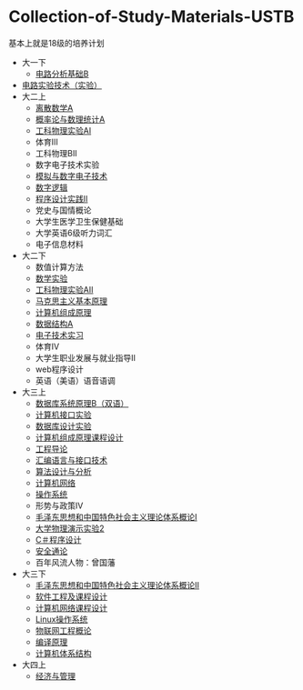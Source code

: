 # Collection-of-Study-Materials-USTB
基本上就是18级的培养计划
 - 大一下
 	- [电路分析基础B](https://github.com/Peanut31434331/Collection-of-Study-Materials-USTB/tree/master/%E7%94%B5%E8%B7%AF%E5%88%86%E6%9E%90%E5%9F%BA%E7%A1%80B)
  - [电路实验技术（实验）](https://github.com/Peanut31434331/Collection-of-Study-Materials-USTB/tree/master/%E7%94%B5%E8%B7%AF%E5%AE%9E%E9%AA%8C%E6%8A%80%E6%9C%AF%EF%BC%88%E5%AE%9E%E9%AA%8C%EF%BC%89)
 - 大二上
 	- [离散数学A](https://github.com/Peanut31434331/Collection-of-Study-Materials-USTB/tree/master/%E7%A6%BB%E6%95%A3%E6%95%B0%E5%AD%A6)
 	- [概率论与数理统计A](https://github.com/Peanut31434331/Collection-of-Study-Materials-USTB/tree/master/%E6%A6%82%E7%8E%87%E8%AE%BA%E4%B8%8E%E6%95%B0%E7%90%86%E7%BB%9F%E8%AE%A1A)
 	- [工科物理实验AI](https://github.com/Peanut31434331/Collection-of-Study-Materials-USTB/tree/master/%E5%B7%A5%E7%A7%91%E7%89%A9%E7%90%86%E5%AE%9E%E9%AA%8CAI)
 	- 体育III
 	- 工科物理BII
 	- 数字电子技术实验
 	- [模拟与数字电子技术](https://github.com/Peanut31434331/Collection-of-Study-Materials-USTB/tree/master/%E6%A8%A1%E6%8B%9F%E4%B8%8E%E6%95%B0%E5%AD%97%E7%94%B5%E5%AD%90%E6%8A%80%E6%9C%AF)
 	- [数字逻辑](https://github.com/Peanut31434331/Collection-of-Study-Materials-USTB/tree/master/%E6%95%B0%E5%AD%97%E9%80%BB%E8%BE%91)
 	- [程序设计实践II](https://github.com/Peanut31434331/Collection-of-Study-Materials-USTB/tree/master/%E7%A8%8B%E5%BA%8F%E8%AE%BE%E8%AE%A1%E5%AE%9E%E8%B7%B5%20II)
 	- 党史与国情概论
 	- 大学生医学卫生保健基础
 	- 大学英语6级听力词汇
 	- 电子信息材料
 - 大二下
 	- 数值计算方法
 	- [数学实验](https://github.com/Peanut31434331/Collection-of-Study-Materials-USTB/tree/master/%E6%95%B0%E5%AD%A6%E5%AE%9E%E9%AA%8C)
 	- [工科物理实验AII](https://github.com/Peanut31434331/Collection-of-Study-Materials-USTB/tree/master/%E5%B7%A5%E7%A7%91%E7%89%A9%E7%90%86%E5%AE%9E%E9%AA%8CAII)
 	- [马克思主义基本原理](https://github.com/Peanut31434331/Collection-of-Study-Materials-USTB/tree/master/%E9%A9%AC%E5%85%8B%E6%80%9D%E4%B8%BB%E4%B9%89%E5%9F%BA%E6%9C%AC%E5%8E%9F%E7%90%86)
 	- [计算机组成原理](https://github.com/Peanut31434331/Collection-of-Study-Materials-USTB/tree/master/%E8%AE%A1%E7%AE%97%E6%9C%BA%E7%BB%84%E6%88%90%E5%8E%9F%E7%90%86)
 	- [数据结构A](https://github.com/Peanut31434331/Collection-of-Study-Materials-USTB/tree/master/%E6%95%B0%E6%8D%AE%E7%BB%93%E6%9E%84A)
 	- [电子技术实习](https://github.com/Peanut31434331/Collection-of-Study-Materials-USTB/tree/master/%E7%94%B5%E5%AD%90%E6%8A%80%E6%9C%AF%E5%AE%9E%E4%B9%A0)
 	- 体育IV
 	- 大学生职业发展与就业指导II
 	- web程序设计
 	- 英语（美语）语音语调
 - 大三上
 	-	[数据库系统原理B（双语）	](https://github.com/Peanut31434331/Collection-of-Study-Materials-USTB/tree/master/%E6%95%B0%E6%8D%AE%E5%BA%93%E7%B3%BB%E7%BB%9F%E5%8E%9F%E7%90%86B%EF%BC%88%E5%8F%8C%E8%AF%AD%EF%BC%89)
 	-	[计算机接口实验](https://github.com/Peanut31434331/Collection-of-Study-Materials-USTB/tree/master/%E8%AE%A1%E7%AE%97%E6%9C%BA%E6%8E%A5%E5%8F%A3%E5%AE%9E%E9%AA%8C)
 	-	[数据库设计实验](https://github.com/Peanut31434331/Collection-of-Study-Materials-USTB/tree/master/%E6%95%B0%E6%8D%AE%E5%BA%93%E7%B3%BB%E7%BB%9F%E5%8E%9F%E7%90%86B%EF%BC%88%E5%8F%8C%E8%AF%AD%EF%BC%89)
 	-	[计算机组成原理课程设计](https://github.com/Peanut31434331/Collection-of-Study-Materials-USTB/tree/master/%E8%AE%A1%E7%AE%97%E6%9C%BA%E7%BB%84%E6%88%90%E5%8E%9F%E7%90%86%E8%AF%BE%E7%A8%8B%E8%AE%BE%E8%AE%A1)
 	-	[工程导论](https://github.com/Peanut31434331/Collection-of-Study-Materials-USTB/tree/master/%E5%B7%A5%E7%A8%8B%E5%AF%BC%E8%AE%BA)
 	-	[汇编语言与接口技术](https://github.com/Peanut31434331/Collection-of-Study-Materials-USTB/tree/master/%E6%B1%87%E7%BC%96%E8%AF%AD%E8%A8%80%E4%B8%8E%E6%8E%A5%E5%8F%A3%E6%8A%80%E6%9C%AF)
 	-	[算法设计与分析](https://github.com/Peanut31434331/Collection-of-Study-Materials-USTB/tree/master/%E7%AE%97%E6%B3%95%E8%AE%BE%E8%AE%A1%E4%B8%8E%E5%88%86%E6%9E%90)
 	-	[计算机网络](https://github.com/Peanut31434331/Collection-of-Study-Materials-USTB/tree/master/%E8%AE%A1%E7%AE%97%E6%9C%BA%E7%BD%91%E7%BB%9C%E5%8F%8A%E5%AE%9E%E9%AA%8C)
 	-	[操作系统](https://github.com/Peanut31434331/Collection-of-Study-Materials-USTB/tree/master/%E6%93%8D%E4%BD%9C%E7%B3%BB%E7%BB%9F%E5%AE%9E%E9%AA%8C)
 	-	形势与政策IV
 	-	 [毛泽东思想和中国特色社会主义理论体系概论I](https://github.com/Peanut31434331/Collection-of-Study-Materials-USTB/tree/master/%E6%AF%9B%E6%B3%BD%E4%B8%9C%E6%80%9D%E6%83%B3%E5%92%8C%E4%B8%AD%E5%9B%BD%E7%89%B9%E8%89%B2%E7%A4%BE%E4%BC%9A%E4%B8%BB%E4%B9%89%E7%90%86%E8%AE%BA%E4%BD%93%E7%B3%BB%E6%A6%82%E8%AE%BAI)
 	-	[大学物理演示实验2](https://github.com/Peanut31434331/Collection-of-Study-Materials-USTB/tree/master/%E5%A4%A7%E5%AD%A6%E7%89%A9%E7%90%86%E6%BC%94%E7%A4%BA%E5%AE%9E%E9%AA%8C)
 	-	[C＃程序设计](https://github.com/Peanut31434331/Collection-of-Study-Materials-USTB/tree/master/C%EF%BC%83%E7%A8%8B%E5%BA%8F%E8%AE%BE%E8%AE%A1)
 	-	[安全通论](https://github.com/Peanut31434331/Collection-of-Study-Materials-USTB/tree/master/%E5%AE%89%E5%85%A8%E9%80%9A%E8%AE%BA)
 	-	百年风流人物：曾国藩
 - 大三下
 	- [毛泽东思想和中国特色社会主义理论体系概论II](https://github.com/Peanut31434331/Collection-of-Study-Materials-USTB/tree/master/%E6%AF%9B%E6%B3%BD%E4%B8%9C%E6%80%9D%E6%83%B3%E5%92%8C%E4%B8%AD%E5%9B%BD%E7%89%B9%E8%89%B2%E7%A4%BE%E4%BC%9A%E4%B8%BB%E4%B9%89%E7%90%86%E8%AE%BA%E4%BD%93%E7%B3%BB%E6%A6%82%E8%AE%BAII)
 	- [软件工程及课程设计](https://github.com/Peanut31434331/Collection-of-Study-Materials-USTB/tree/master/%E8%BD%AF%E4%BB%B6%E5%B7%A5%E7%A8%8B%E5%8F%8A%E8%AF%BE%E8%AE%BE)
 	- [计算机网络课程设计](https://github.com/Peanut31434331/Collection-of-Study-Materials-USTB/tree/master/%E8%AE%A1%E7%AE%97%E6%9C%BA%E7%BD%91%E7%BB%9C%E5%8F%8A%E5%AE%9E%E9%AA%8C)
 	- 	[Linux操作系统](https://github.com/Peanut31434331/Collection-of-Study-Materials-USTB/tree/master/Linux%E6%93%8D%E4%BD%9C%E7%B3%BB%E7%BB%9F)
 	- [物联网工程概论](https://github.com/Peanut31434331/Collection-of-Study-Materials-USTB/tree/master/%E7%89%A9%E8%81%94%E7%BD%91%E6%A6%82%E8%AE%BA)
 	- [编译原理](https://github.com/Peanut31434331/Collection-of-Study-Materials-USTB/tree/master/%E7%BC%96%E8%AF%91%E5%8E%9F%E7%90%86)
 	- [计算机体系结构](https://github.com/Peanut31434331/Collection-of-Study-Materials-USTB/tree/master/%E8%AE%A1%E7%AE%97%E6%9C%BA%E4%BD%93%E7%B3%BB%E7%BB%93%E6%9E%84)
 - 大四上
  	- [经济与管理](https://github.com/Peanut31434331/Collection-of-Study-Materials-USTB/tree/master/%E7%BB%8F%E6%B5%8E%E4%B8%8E%E7%AE%A1%E7%90%86) 
